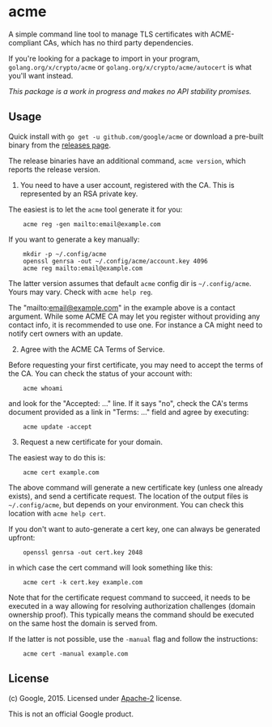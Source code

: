 # acme

A simple command line tool to manage TLS certificates with ACME-compliant CAs,
which has no third party dependencies.

If you're looking for a package to import in your program, `golang.org/x/crypto/acme`
or `golang.org/x/crypto/acme/autocert` is what you'll want instead.

*This package is a work in progress and makes no API stability promises.*

## Usage

Quick install with `go get -u github.com/google/acme`
or download a pre-built binary from the
[releases page](https://github.com/google/acme/releases).

The release binaries have an additional command, `acme version`,
which reports the release version.

1. You need to have a user account, registered with the CA. This is represented
  by an RSA private key.

  The easiest is to let the `acme` tool generate it for you:

        acme reg -gen mailto:email@example.com

  If you want to generate a key manually:

        mkdir -p ~/.config/acme
        openssl genrsa -out ~/.config/acme/account.key 4096
        acme reg mailto:email@example.com

  The latter version assumes that default `acme` config dir is `~/.config/acme`.
  Yours may vary. Check with `acme help reg`.

  The "mailto:email@example.com" in the example above is a contact argument.
  While some ACME CA may let you register without providing any contact info,
  it is recommended to use one. For instance a CA might need to notify
  cert owners with an update.

2. Agree with the ACME CA Terms of Service.

  Before requesting your first certificate, you may need to accept
  the terms of the CA. You can check the status of your account with:

        acme whoami

  and look for the "Accepted: ..." line. If it says "no", check the CA's terms document
  provided as a link in "Terms: ..." field and agree by executing:

        acme update -accept

3. Request a new certificate for your domain.

  The easiest way to do this is:

        acme cert example.com

  The above command will generate a new certificate key (unless one already exists),
  and send a certificate request. The location of the output files is `~/.config/acme`,
  but depends on your environment. You can check this location with `acme help cert`.

  If you don't want to auto-generate a cert key, one can always be generated upfront:

        openssl genrsa -out cert.key 2048

  in which case the cert command will look something like this:

        acme cert -k cert.key example.com

  Note that for the certificate request command to succeed, it needs to be executed in a way
  allowing for resolving authorization challenges (domain ownership proof). This typically
  means the command should be executed on the same host the domain is served from.

  If the latter is not possible, use the `-manual` flag and follow the instructions:

        acme cert -manual example.com


## License

(c) Google, 2015. Licensed under [Apache-2](LICENSE) license.

This is not an official Google product.

